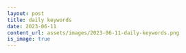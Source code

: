 ```yaml
---
layout: post
title: daily keywords
date: 2023-06-11
content_url: assets/images/2023-06-11-daily-keywords.png
is_image: true
---
```

